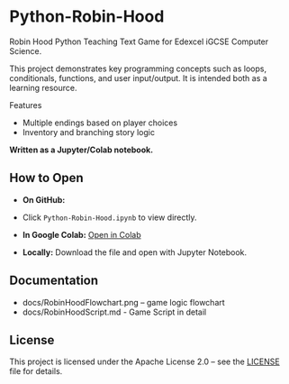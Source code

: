 # Python-Robin-Hood
Robin Hood Python Teaching Text Game for Edexcel iGCSE Computer Science.

This project demonstrates key programming concepts such as loops, conditionals, functions, and user input/output. It is intended both as a learning resource.

Features
- Multiple endings based on player choices
- Inventory and branching story logic

**Written as a Jupyter/Colab notebook.**

## How to Open
- **On GitHub:**
- Click `Python-Robin-Hood.ipynb` to view directly.
  
- **In Google Colab:** [Open in Colab](https://colab.research.google.com/github/alexandraalderson/Python-Robin-Hood/blob/main/RobinHoodMidnightGold.ipynb)
  
- **Locally:** Download the file and open with Jupyter Notebook.

## Documentation
- docs/RobinHoodFlowchart.png – game logic flowchart
- docs/RobinHoodScript.md - Game Script in detail

## License
This project is licensed under the Apache License 2.0 – see the [LICENSE](LICENSE) file for details.
